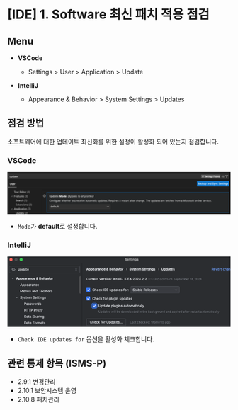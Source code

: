 # [IDE] 1. Software 최신 패치 적용 점검

## Menu 
- **VSCode** 
    - Settings > User > Application > Update

- **IntelliJ**
    - Appearance & Behavior > System Settings > Updates

## 점검 방법 
소프트웨어에 대한 업데이트 최신화를 위한 설정이 활성화 되어 있는지 점검합니다. 

### VSCode
![Update: Mode](images/vsc-update-mode.png)
- `Mode`가 **default**로 설정합니다.

### IntelliJ
![Settings Updates](images/itj-settings-updates.png)
- `Check IDE updates for` 옵션을 활성화 체크합니다.

## 관련 통제 항목 (ISMS-P)
- 2.9.1 변경관리
- 2.10.1 보안시스템 운영
- 2.10.8 패치관리